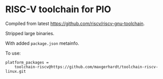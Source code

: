 # RISC-V toolchain for PIO

Compiled from latest https://github.com/riscv/riscv-gnu-toolchain.

Stripped large binaries.

With added `package.json` metainfo.

To use:

```
platform_packages = 
    toolchain-riscv@https://github.com/maxgerhardt/toolchain-riscv-linux.git
```
